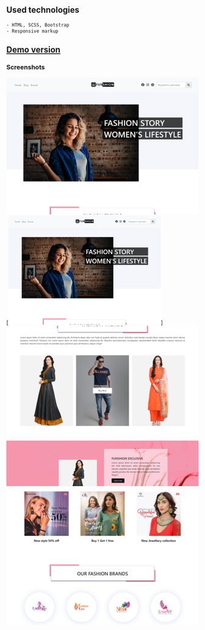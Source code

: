 ## Used technologies

    - HTML, SCSS, Bootstrap
    - Responsive markup

## [Demo version](https://rryaboshtan.github.io/HTML-SCSS-FashionSite/)

### Screenshots

![](assets/screenshots/screenshot1.png)
[<img width="400px" src="assets/screenshots/screenshot1.png">]
![](assets/screenshots/screenshot2.png)
![](assets/screenshots/screenshot3.png)
